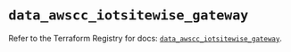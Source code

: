 # `data_awscc_iotsitewise_gateway`

Refer to the Terraform Registry for docs: [`data_awscc_iotsitewise_gateway`](https://registry.terraform.io/providers/hashicorp/awscc/0.70.0/docs/data-sources/iotsitewise_gateway).
